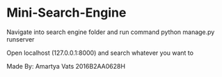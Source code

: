 # Mini-Search-Engine

Navigate into search engine folder and run command
	python manage.py runserver

Open localhost (127.0.0.1:8000) and search whatever you want to

Made By:
Amartya Vats       2016B2AA0628H
